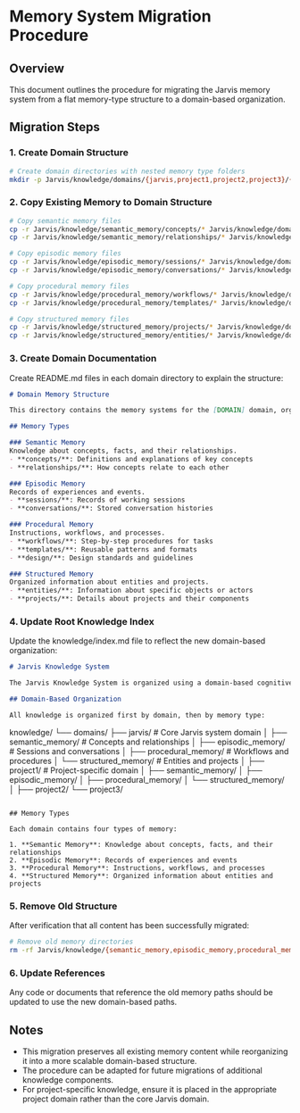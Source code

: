 # Memory System Migration Procedure

## Overview
This document outlines the procedure for migrating the Jarvis memory system from a flat memory-type structure to a domain-based organization.

## Migration Steps

### 1. Create Domain Structure
```bash
# Create domain directories with nested memory type folders
mkdir -p Jarvis/knowledge/domains/{jarvis,project1,project2,project3}/{semantic_memory,episodic_memory,procedural_memory,structured_memory}
```

### 2. Copy Existing Memory to Domain Structure
```bash
# Copy semantic memory files
cp -r Jarvis/knowledge/semantic_memory/concepts/* Jarvis/knowledge/domains/jarvis/semantic_memory/concepts/
cp -r Jarvis/knowledge/semantic_memory/relationships/* Jarvis/knowledge/domains/jarvis/semantic_memory/relationships/

# Copy episodic memory files
cp -r Jarvis/knowledge/episodic_memory/sessions/* Jarvis/knowledge/domains/jarvis/episodic_memory/sessions/
cp -r Jarvis/knowledge/episodic_memory/conversations/* Jarvis/knowledge/domains/jarvis/episodic_memory/conversations/

# Copy procedural memory files
cp -r Jarvis/knowledge/procedural_memory/workflows/* Jarvis/knowledge/domains/jarvis/procedural_memory/workflows/
cp -r Jarvis/knowledge/procedural_memory/templates/* Jarvis/knowledge/domains/jarvis/procedural_memory/templates/

# Copy structured memory files
cp -r Jarvis/knowledge/structured_memory/projects/* Jarvis/knowledge/domains/jarvis/structured_memory/projects/
cp -r Jarvis/knowledge/structured_memory/entities/* Jarvis/knowledge/domains/jarvis/structured_memory/entities/
```

### 3. Create Domain Documentation
Create README.md files in each domain directory to explain the structure:

```markdown
# Domain Memory Structure

This directory contains the memory systems for the [DOMAIN] domain, organized according to our cognitive architecture model.

## Memory Types

### Semantic Memory
Knowledge about concepts, facts, and their relationships.
- **concepts/**: Definitions and explanations of key concepts
- **relationships/**: How concepts relate to each other

### Episodic Memory
Records of experiences and events.
- **sessions/**: Records of working sessions
- **conversations/**: Stored conversation histories

### Procedural Memory
Instructions, workflows, and processes.
- **workflows/**: Step-by-step procedures for tasks
- **templates/**: Reusable patterns and formats
- **design/**: Design standards and guidelines

### Structured Memory
Organized information about entities and projects.
- **entities/**: Information about specific objects or actors
- **projects/**: Details about projects and their components
```

### 4. Update Root Knowledge Index
Update the knowledge/index.md file to reflect the new domain-based organization:

```markdown
# Jarvis Knowledge System

The Jarvis Knowledge System is organized using a domain-based cognitive architecture model, providing a structured approach to storing and accessing information.

## Domain-Based Organization

All knowledge is organized first by domain, then by memory type:

```
knowledge/
└── domains/
    ├── jarvis/                # Core Jarvis system domain
    │   ├── semantic_memory/   # Concepts and relationships
    │   ├── episodic_memory/   # Sessions and conversations
    │   ├── procedural_memory/ # Workflows and procedures
    │   └── structured_memory/ # Entities and projects
    │
    ├── project1/              # Project-specific domain
    │   ├── semantic_memory/
    │   ├── episodic_memory/
    │   ├── procedural_memory/
    │   └── structured_memory/
    │
    ├── project2/
    └── project3/
```

## Memory Types

Each domain contains four types of memory:

1. **Semantic Memory**: Knowledge about concepts, facts, and their relationships
2. **Episodic Memory**: Records of experiences and events
3. **Procedural Memory**: Instructions, workflows, and processes
4. **Structured Memory**: Organized information about entities and projects
```

### 5. Remove Old Structure
After verification that all content has been successfully migrated:

```bash
# Remove old memory directories
rm -rf Jarvis/knowledge/{semantic_memory,episodic_memory,procedural_memory,structured_memory}
```

### 6. Update References
Any code or documents that reference the old memory paths should be updated to use the new domain-based paths.

## Notes
- This migration preserves all existing memory content while reorganizing it into a more scalable domain-based structure.
- The procedure can be adapted for future migrations of additional knowledge components.
- For project-specific knowledge, ensure it is placed in the appropriate project domain rather than the core Jarvis domain. 